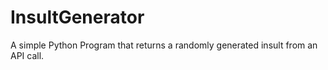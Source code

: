 # InsultGenerator
A simple Python Program that returns a randomly generated insult from an API call.
